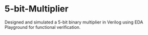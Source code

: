 # 5-bit-Multiplier
Designed and simulated a 5-bit binary multiplier in Verilog using EDA Playground for functional verification.

